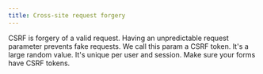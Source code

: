 ```yaml
---
title: Cross-site request forgery  
---
```


CSRF is forgery of a valid request. Having an unpredictable request parameter prevents fake requests. We call this param a CSRF token. It's a large random value. It's unique per user and session. Make sure your forms have CSRF tokens. 
